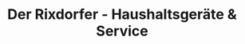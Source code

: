 ---
title: "Der Rixdorfer - Haushaltsgeräte & Service"
url: /berlin/der-rixdorfer-haushaltsgeraete-und-service/
shop: Küchen
---